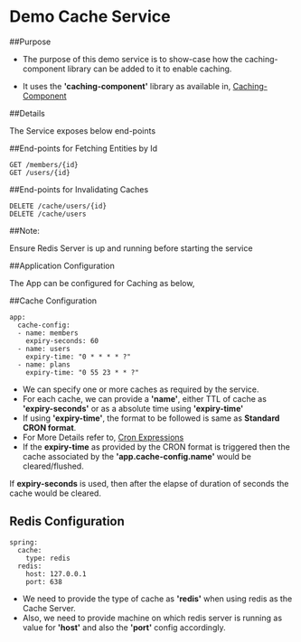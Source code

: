 # Demo Cache Service
##Purpose

* The purpose of this demo service is to show-case how the caching-component library  can be added to it to enable   caching.

* It uses the **'caching-component'** library as available in, [Caching-Component](https://github.com/gsamartian/caching-component)

##Details

The Service exposes below end-points

##End-points for Fetching Entities by Id

```
GET /members/{id}
GET /users/{id}
```



##End-points for Invalidating Caches

```
DELETE /cache/users/{id}
DELETE /cache/users
```

##Note:

Ensure Redis Server is up and running before starting the service


##Application Configuration

The App can be configured for Caching as below,

##Cache Configuration

```
app:
  cache-config:
  - name: members
    expiry-seconds: 60
  - name: users
    expiry-time: "0 * * * * ?"   
  - name: plans
    expiry-time: "0 55 23 * * ?" 
```


  
    
* We can specify one or more caches as required by the service.
* For each cache, we can provide a **'name'**, either TTL of cache as **'expiry-seconds'** or as a absolute time using **'expiry-time'**
* If using **'expiry-time'**, the format to be followed is same as **Standard CRON format**.
* For More Details refer to, [Cron Expressions](https://www.baeldung.com/cron-expressions)
* If the **expiry-time** as provided by the CRON format is triggered then the cache associated by the **'app.cache-config.name'** would
be cleared/flushed.

If **expiry-seconds** is used, then after the elapse of duration of seconds the cache would be cleared.
    
    
## Redis Configuration

```
spring:
  cache:
    type: redis  
  redis:
    host: 127.0.0.1
    port: 638 
```
* We need to provide the type of cache as **'redis'** when using redis as the Cache Server.
* Also, we need to provide machine on which redis server is running as value for **'host'** and also the **'port'** config accordingly.

    